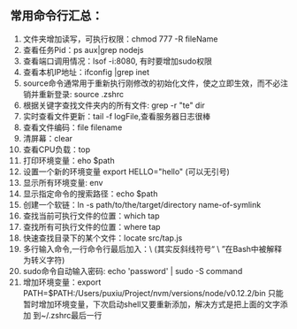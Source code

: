 ## 常用命令行汇总：
1. 文件夹增加读写，可执行权限：chmod 777 -R fileName
2. 查看任务Pid：ps aux|grep nodejs
3. 查看端口调用情况：lsof -i:8080, 有时要增加sudo权限
4. 查看本机IP地址：ifconfig |grep inet
5. source命令通常用于重新执行刚修改的初始化文件，使之立即生效，而不必注销并重新登录: source .zshrc
6. 根据关键字查找文件夹内的所有文件: grep -r "te" dir
7. 实时查看文件更新：tail -f logFile,查看服务器日志很棒
8. 查看文件编码：file filename
9. 清屏幕：clear
10. 查看CPU负载：top
11. 打印环境变量：eho $path 
12. 设置一个新的环境变量 export HELLO="hello" (可以无引号)
13. 显示所有环境变量: env
11. 显示指定命令的搜索路径：echo $path 
12. 创建一个软链：ln -s path/to/the/target/directory name-of-symlink
13. 查找当前可执行文件的位置：which tap
13. 查找所有可执行文件的位置：where tap
14. 快速查找目录下的某个文件：locate src/tap.js
15. 多行输入命令,一行命令行最后加入：\ (其实反斜线符号“ \ ”在Bash中被解释为转义字符)
1. sudo命令自动输入密码: echo 'password' | sudo -S command
1. 增加环境变量：export PATH=$PATH:/Users/puxiu/Project/nvm/versions/node/v0.12.2/bin 
只能暂时增加环境变量，下次启动shell又要重新添加，解决方式是把上面的文字添加
到~/.zshrc最后一行

